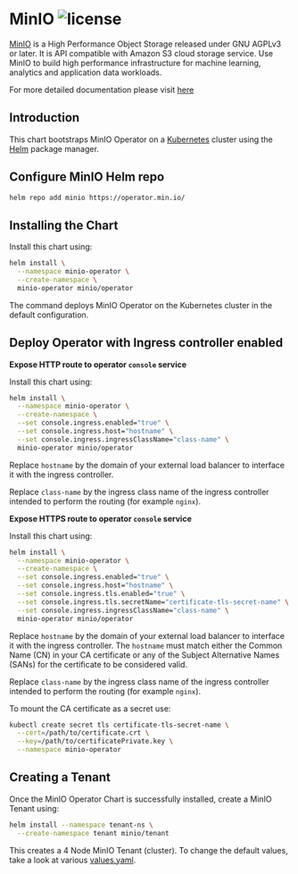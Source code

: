 # MinIO ![license](https://img.shields.io/badge/license-AGPL%20V3-blue)

[MinIO](https://min.io) is a High Performance Object Storage released under GNU AGPLv3 or later. It is API compatible
with Amazon S3 cloud storage service. Use MinIO to build high performance infrastructure for machine learning, analytics
and application data workloads.

For more detailed documentation please visit [here](https://docs.minio.io/)

Introduction
------------

This chart bootstraps MinIO Operator on a [Kubernetes](http://kubernetes.io) cluster using the [Helm](https://helm.sh) package manager.

Configure MinIO Helm repo
--------------------

```bash
helm repo add minio https://operator.min.io/
```

Installing the Chart
--------------------

Install this chart using:

```bash
helm install \
  --namespace minio-operator \
  --create-namespace \
  minio-operator minio/operator
```

The command deploys MinIO Operator on the Kubernetes cluster in the default configuration.

Deploy Operator with Ingress controller enabled
-----------------------------------------------

**Expose HTTP route to operator `console` service**

Install this chart using:

```bash
helm install \
  --namespace minio-operator \
  --create-namespace \
  --set console.ingress.enabled="true" \
  --set console.ingress.host="hostname" \
  --set console.ingress.ingressClassName="class-name" \
  minio-operator minio/operator
```

Replace `hostname` by the domain of your external load balancer to interface it with the ingress controller.

Replace `class-name` by the ingress class name of the ingress controller intended to perform the routing (for example `nginx`).

**Expose HTTPS route to operator `console` service**

Install this chart using:

```bash
helm install \
  --namespace minio-operator \
  --create-namespace \
  --set console.ingress.enabled="true" \
  --set console.ingress.host="hostname" \
  --set console.ingress.tls.enabled="true" \
  --set console.ingress.tls.secretName="certificate-tls-secret-name" \
  --set console.ingress.ingressClassName="class-name" \
  minio-operator minio/operator
```

Replace `hostname` by the domain of your external load balancer to interface it with the ingress controller. The `hostname` must match either the Common Name (CN) in your CA certificate or any of the Subject Alternative Names (SANs) for the certificate to be considered valid.

Replace `class-name` by the ingress class name of the ingress controller intended to perform the routing (for example `nginx`).

To mount the CA certificate as a secret use:

```bash
kubectl create secret tls certificate-tls-secret-name \
  --cert=/path/to/certificate.crt \
  --key=/path/to/certificatePrivate.key \
  --namespace minio-operator
```

Creating a Tenant
-----------------

Once the MinIO Operator Chart is successfully installed, create a MinIO Tenant using:

```bash
helm install --namespace tenant-ns \
  --create-namespace tenant minio/tenant
```

This creates a 4 Node MinIO Tenant (cluster). To change the default values, take a look at various [values.yaml](https://github.com/minio/operator/blob/master/helm/tenant/values.yaml).
